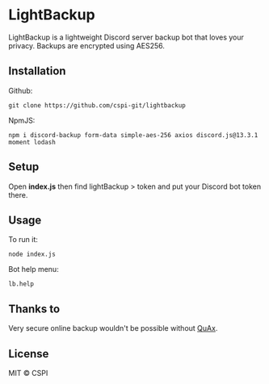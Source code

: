 # LightBackup
LightBackup is a lightweight Discord server backup bot that loves your privacy. Backups are encrypted using AES256.

## Installation
Github:
```
git clone https://github.com/cspi-git/lightbackup
```

NpmJS:
```
npm i discord-backup form-data simple-aes-256 axios discord.js@13.3.1 moment lodash
```

## Setup
Open **index.js** then find lightBackup > token and put your Discord bot token there.

## Usage
To run it:
```
node index.js
```

Bot help menu:
```
lb.help
```

## Thanks to
Very secure online backup wouldn't be possible without [QuAx](https://qu.ax/).

## License
MIT © CSPI